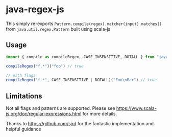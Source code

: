 # java-regex-js

This simply re-exports `Pattern.compile(regex).matcher(input).matches()` from `java.util.regex.Pattern` built using scala-js

## Usage
```ts
import { compile as compileRegex, CASE_INSENSITIVE, DOTALL } from "java-regex-js";

compileRegex("f.*")("foo") // true

// With flags
compileRegex("f.*", CASE_INSENSITIVE | DOTALL)("Foo\nBar") // true

```

## Limitations
Not all flags and patterns are supported. Please see https://www.scala-js.org/doc/regular-expressions.html for more details.

Thanks to https://github.com/sjrd for the fantastic implementation and helpful guidance
